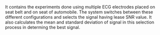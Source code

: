 It contains the experiments done using multiple ECG electrodes placed on seat belt and on seat of automobile. The system switches between these different configurations and selects the signal having lease SNR value. It also calculates the mean and standard deviation of signal in this selection process in determing the best signal.
